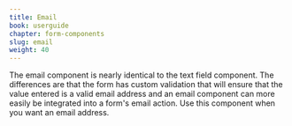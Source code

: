 ```yaml
---
title: Email
book: userguide
chapter: form-components
slug: email
weight: 40
---
```

<p>The email component is nearly identical to the text field component. The differences are that the form has custom validation that will ensure that the value entered is a valid email address and an email component can more easily be integrated into a form's email action. Use this component when you want an email address.</p>
